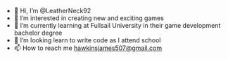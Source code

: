 - 👋 Hi, I’m @LeatherNeck92
- 👀 I’m interested in creating new and exciting games
- 🌱 I’m currently learning at Fullsail University in their game development bachelor degree
- 💞️ I’m looking learn to write code as I attend school
- 📫 How to reach me hawkinsjames507@gmail.com

<!---
LeatherNeck92/LeatherNeck92 is a ✨ special ✨ repository because its `README.md` (this file) appears on your GitHub profile.
You can click the Preview link to take a look at your changes.
--->
